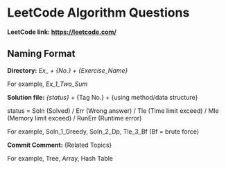 # LeetCode Algorithm Questions

**LeetCode link: https://leetcode.com/**

## Naming Format

**Directory:** _Ex\_ + {No.} + {Exercise\_Name}_  

For example, *Ex_1_Two_Sum*

**Solution file:** _{status}_ + {Tag No.} + {using method/data structure}

status = Soln (Solved) / Err (Wrong answer) / Tle (Time limit exceed) /  Mle (Memory limit exceed) / RunErr (Runtime error)

For example, Soln_1_Greedy, Soln_2_Dp, Tle_3_Bf (Bf = brute force)

**Commit Comment:** {Related Topics}

For example, Tree, Array, Hash Table
